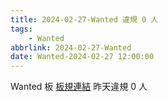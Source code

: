 ```yaml
---
title: 2024-02-27-Wanted 違規 0 人
tags:
    - Wanted
abbrlink: 2024-02-27-Wanted
date: Wanted-2024-02-27 12:00:00
---
```

Wanted 板 [板規連結](https://www.ptt.cc/bbs/Wanted/M.1608829773.A.D3B.html)
昨天違規 0 人
